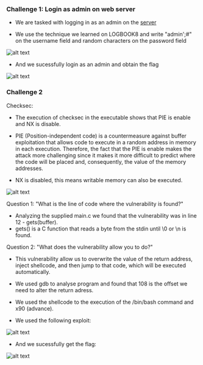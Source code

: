 ### Challenge 1: Login as admin on web server

- We are tasked with logging in as an admin on the [server](http://ctf-fsi.fe.up.pt:5003/)

- We use the technique we learned on LOGBOOK8 and write "admin';#" on the username field and random characters on the password field

![alt text](https://git.fe.up.pt/fsi/fsi2223/l11g03/-/raw/main/imgs/ctf4img1.PNG "Title")

- And we sucessfully login as an admin and obtain the flag

![alt text](https://git.fe.up.pt/fsi/fsi2223/l11g03/-/raw/main/imgs/ctf4img2.PNG "Title")

### Challenge 2

Checksec:

- The execution of checksec in the executable shows that PIE is enable and NX is disable. 

- PIE (Position-independent code) is a countermeasure against buffer exploitation that allows code to execute in a random address in memory in each execution. Therefore, the fact that the PIE is enable makes the attack more challenging since it makes it more difficult to predict where the code will be placed and, consequently, the value of the memory addresses.

- NX is disabled, this means writable memory can also be executed.

![alt text](https://git.fe.up.pt/fsi/fsi2223/l11g03/-/raw/main/imgs/ctf4img5.png "Title")

Question 1:
"What is the line of code where the vulnerability is found?"
- Analyzing the supplied main.c we found that the vulnerability was in line 12 - gets(buffer).
- gets() is a C function that reads a byte from the stdin until \0 or \n is found. 

Question 2:
"What does the vulnerability allow you to do?"
- This vulnerability allow us to overwrite the value of the return address, inject shellcode, and then jump to that code, which will be executed automatically.


- We used gdb to analyse program and found that 108 is the offset we need to alter the return adress.

- We used the shellcode to the execution of the /bin/bash command and x90 (advance).

- We used the following exploit:

![alt text](https://git.fe.up.pt/fsi/fsi2223/l11g03/-/raw/main/imgs/ctf4img3.png "Title")

- And we sucessfully get the flag:

![alt text](https://git.fe.up.pt/fsi/fsi2223/l11g03/-/raw/main/imgs/ctf4img4.png "Title")
